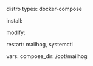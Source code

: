 distro types: docker-compose

install: 

modify: 

restart: mailhog, systemctl

vars:
compose_dir: /opt/mailhog
